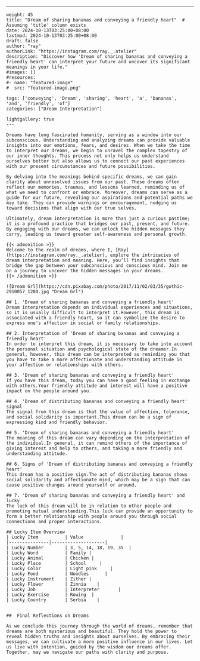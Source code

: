 ---
    weight: 45
    title: "Dream of sharing bananas and conveying a friendly heart"  # Assuming 'title' column exists
    date: 2024-10-13T03:25:00+08:00
    lastmod: 2024-10-13T03:25:00+08:00
    draft: false
    author: "ray"
    authorLink: "https://instagram.com/ray._.atelier"
    description: "Discover how 'Dream of sharing bananas and conveying a friendly heart' can interpret your future and uncover its significant meanings in your life."
    #images: []
    #resources:
    #- name: "featured-image"
    #  src: "featured-image.png"
    
    tags: ['conveying', 'Dream', 'sharing', 'heart', 'a', 'bananas', 'and', 'friendly', 'of']
    categories: ["Dream Interpretation"]
    
    lightgallery: true
    ---
    
    Dreams have long fascinated humanity, serving as a window into our subconscious. Understanding and analyzing dreams can provide valuable insights into our emotions, fears, and desires. When we take the time to interpret our dreams, we begin to unravel the complex tapestry of our inner thoughts. This process not only helps us understand ourselves better but also allows us to connect our past experiences with our present circumstances and future possibilities.
    
    By delving into the meanings behind specific dreams, we can gain clarity about unresolved issues from our past. These dreams often reflect our memories, traumas, and lessons learned, reminding us of what we need to confront or embrace. Moreover, dreams can serve as a guide for our future, revealing our aspirations and potential paths we may take. They can provide warnings or encouragement, nudging us toward decisions that align with our true selves.
    
    Ultimately, dream interpretation is more than just a curious pastime; it is a profound practice that bridges our past, present, and future. By engaging with our dreams, we can unlock the hidden messages they carry, leading us toward greater self-awareness and personal growth.
    
    {{< admonition >}}
    Welcome to the realm of dreams, where I, [Ray](https://instagram.com/ray._.atelier), explore the intricacies of dream interpretation and meaning. Here, you’ll find insights that bridge the gap between your subconscious and conscious mind. Join me on a journey to uncover the hidden messages in your dreams.
    {{< /admonition >}}
    
    ![Dream Grl](https://cdn.pixabay.com/photo/2017/11/02/03/35/gothic-2910057_1280.jpg "Dream Grl")
    
    ## 1. 'Dream of sharing bananas and conveying a friendly heart'
    Dream interpretation depends on individual experiences and situations, so it is usually difficult to interpret it.However, this dream is associated with a friendly heart, so it can symbolize the desire to express one's affection in social or family relationships.
    
    ## 2. Interpretation of 'Dream of sharing bananas and conveying a friendly heart'
    In order to interpret this dream, it is necessary to take into account the personal situation and psychological state of the dreamer.In general, however, this dream can be interpreted as reminding you that you have to take a more affectionate and understanding attitude in your affection or relationships with others.
    
    ## 3. 'Dream of sharing bananas and conveying a friendly heart'
    If you have this dream, today you can have a good feeling in exchange with others.Your friendly attitude and interest will have a positive impact on the people around you.
    
    ## 4. 'Dream of distributing bananas and conveying a friendly heart' signal
    The signal from this dream is that the value of affection, tolerance, and social solidarity is important.This dream can be a sign of expressing kind and friendly behavior.
    
    ## 5. 'Dream of sharing bananas and conveying a friendly heart'
    The meaning of this dream can vary depending on the interpretation of the individual.In general, it can remind others of the importance of giving interest and help to others, and taking a more friendly and understanding attitude.
    
    ## 6. Signs of 'Dream of distributing bananas and conveying a friendly heart'
    This dream has a positive sign.The act of distributing bananas shows social solidarity and affectionate mind, which may be a sign that can cause positive changes around yourself or around.
    
    ## 7. 'Dream of sharing bananas and conveying a friendly heart' and lucky
    The luck of this dream will be in relation to other people and promoting mutual understanding.This luck can provide an opportunity to form a better relationship with people around you through social connections and proper interactions.
    
    ## Lucky Item Overview
    | Lucky Item          | Value              |
    |---------------|--------------------|
    | Lucky Number        | 3, 5, 14, 18, 19, 35  |
    | Lucky Word          | Family |
    | Lucky Animal        | Chicken |
    | Lucky Place         | School     |
    | Lucky Color         | Light pink     |
    | Lucky Food          | Noodles      |
    | Lucky Instrument    | Zither |
    | Lucky Flower        | Zinnia    |
    | Lucky Job           | Interpreter       |
    | Lucky Exercise      | Rowing  |
    | Lucky Country       | Serbia    |
    
    
    ##  Final Reflections on Dreams
    
    As we conclude this journey through the world of dreams, remember that dreams are both mysterious and beautiful. They hold the power to reveal hidden truths and insights about ourselves. By embracing their messages, we can cultivate a more positive influence in our lives. Let us live with intention, guided by the wisdom our dreams offer. Together, may we navigate our paths with clarity and purpose.
    
